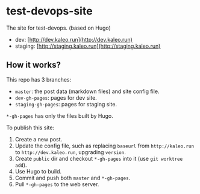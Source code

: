 # test-devops-site
The site for test-devops. (based on Hugo)

- dev: [http://dev.kaleo.run](http://dev.kaleo.run)
- staging: [http://staging.kaleo.run](http://staging.kaleo.run)

## How it works?

This repo has 3 branches:

- `master`: the post data (markdown files) and site config file.
- `dev-gh-pages`: pages for dev site.
- `staging-gh-pages`: pages for staging site.

`*-gh-pages` has only the files built by Hugo.


To publish this site:

1. Create a new post.
2. Update the config file, such as replacing `baseurl` from `http://kaleo.run` to `http://dev.kaleo.run`, upgrading `version`.
2. Create `public` dir and checkout `*-gh-pages` into it (use `git worktree add`).
3. Use Hugo to build.
4. Commit and push both `master` and `*-gh-pages`.
5. Pull `*-gh-pages` to the web server.
